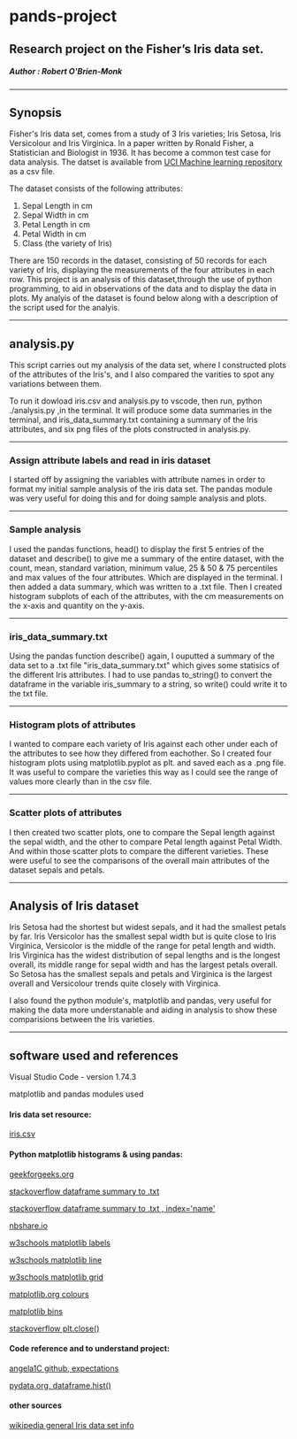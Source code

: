 # **pands-project**
## Research project on the Fisher’s Iris data set.
##### Author : *Robert O'Brien-Monk*
---
## Synopsis

Fisher's Iris data set, comes from a study of 3 Iris varieties; Iris Setosa, Iris Versicolour and Iris Virginica. In a paper written by Ronald Fisher, a Statistician and Biologist in 1936. It has become a common test case for data analysis. The datset is available from [UCI Machine learning repository](https://archive.ics.uci.edu/ml/datasets/iris) as a csv file.

The dataset consists of the following attributes:
1. Sepal Length in cm 
2. Sepal Width in cm 
3. Petal Length in cm 
4. Petal Width in cm 
5. Class (the variety of Iris)

There are 150 records in the dataset, consisting of 50 records for each variety of Iris, displaying the measurements of the four attributes in each row. This project is an analysis of this dataset,through the use of python programming, to aid in observations of the data and to display the data in plots. My analyis of the dataset is found below along with a description of the script used for the analyis.

---
## analysis.py
This script carries out my analysis of the data set, where I constructed plots of the attributes of the Iris's, and I also compared the varities to spot any variations between them.

 To run it dowload iris.csv and analysis.py to vscode, then run, python ./analysis.py ,in the terminal. It will produce some data summaries in the terminal, and iris_data_summary.txt containing a summary of the Iris attributes, and six png files of the plots constructed in analysis.py.

---

### Assign attribute labels and read in iris dataset
I started off by assigning the variables with attribute names in order to format my initial sample analysis of the iris data set. The pandas module was very useful for doing this and for doing sample analysis and plots.

---

### Sample analysis

I used the pandas functions, head() to display the first 5 entries of the dataset and describe() to give me a summary of the entire dataset, with the count, mean, standard variation, minimum value, 25 & 50 & 75 percentiles and max values of the four attributes. Which are displayed in the terminal. I then added a data summary, which was written to a .txt file. Then I created histogram subplots of each of the attributes, with the cm measurements on the x-axis and quantity on the y-axis.

---

### iris_data_summary.txt
Using the pandas function describe() again, I ouputted a summary of the data set to a .txt file "iris_data_summary.txt" which gives some statisics of the different Iris attributes. I had to use pandas to_string() to convert the dataframe in the variable iris_summary to a string, so write() could write it to the txt file.

---

### Histogram plots of attributes
I wanted to compare each variety of Iris against each other under each of the attributes to see how they differed from eachother.
So I created four histogram plots using matplotlib.pyplot as plt. and saved each as a .png file. It was useful to compare the varieties this way as I could see the range of values more clearly than in the csv file.

---

### Scatter plots of attributes
I then created two scatter plots, one to compare the Sepal length against the sepal width, and the other to compare Petal length against Petal Width. And within those scatter plots to compare the different varieties. These were useful to see the comparisons of the overall main attributes of the dataset sepals and petals.

---

## Analysis of Iris dataset
Iris Setosa had the shortest but widest sepals, and it had the smallest petals by far. Iris Versicolor has the smallest sepal width but is quite close to Iris Virginica, Versicolor is the middle of the range for petal length and width. Iris Virginica has the widest distribution of sepal lengths and is the longest overall, its middle range for sepal width and has the largest petals overall.
So Setosa has the smallest sepals and petals and Virginica is the largest overall and Versicolour trends quite closely with Virginica.

I also found the python module's, matplotlib and pandas, very useful for making the data more understanable and aiding in analysis to show these comparisions between the Iris varieties.


---
## software used and references

 Visual Studio Code - version 1.74.3
 
 matplotlib and pandas modules used

 #### Iris data set resource: 
 
 [iris.csv](https://archive.ics.uci.edu/ml/datasets/iris)

 #### Python matplotlib histograms & using pandas:
  [geekforgeeks.org](https://www.geeksforgeeks.org/exploratory-data-analysis-on-iris-dataset/)

  [stackoverflow dataframe summary to .txt](https://stackoverflow.com/questions/75196592/how-to-append-the-dataframe-output-to-txt-file)

  [stackoverflow dataframe summary to .txt , index='name'](https://stackoverflow.com/questions/32835498/pandas-python-describe-formatting-output)

[nbshare.io](https://www.nbshare.io/notebook/204214467/How-to-Plot-a-Histogram-in-Python/)

[w3schools matplotlib labels](https://www.w3schools.com/python/matplotlib_labels.asp)

[w3schools matplotlib line](https://www.w3schools.com/python/matplotlib_line.asp)

[w3schools matplotlib grid](https://www.w3schools.com/python/matplotlib_grid.asp)

[matplotlib.org colours](https://matplotlib.org/stable/gallery/color/named_colors.html)

[matplotlib bins](https://stackoverflow.com/questions/33458566/how-to-choose-bins-in-matplotlib-histogram)

[stackoverflow plt.close()](https://stackoverflow.com/questions/61551562/how-to-avoid-2-plots-being-wrongly-mixed)

#### Code reference and to understand project: 
 [angela1C github, expectations](https://github.com/angela1C/Programming-and-Scripting-Project-2019/blob/master/project_iris.py)

 [pydata.org, dataframe.hist()](https://pandas.pydata.org/docs/reference/api/pandas.DataFrame.hist.html)

 #### other sources
[wikipedia general Iris data set info ](https://en.wikipedia.org/wiki/Iris_flower_data_set)
